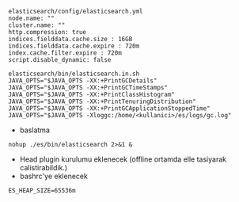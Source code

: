 ```
elasticsearch/config/elasticsearch.yml
node.name: ""
cluster.name: ""
http.compression: true
indices.fielddata.cache.size : 16GB
indices.fielddata.cache.expire : 720m
index.cache.filter.expire : 720m
script.disable_dynamic: false

elasticsearch/bin/elasticsearch.in.sh
JAVA_OPTS="$JAVA_OPTS -XX:+PrintGCDetails"
JAVA_OPTS="$JAVA_OPTS -XX:+PrintGCTimeStamps"
JAVA_OPTS="$JAVA_OPTS -XX:+PrintClassHistogram"
JAVA_OPTS="$JAVA_OPTS -XX:+PrintTenuringDistribution"
JAVA_OPTS="$JAVA_OPTS -XX:+PrintGCApplicationStoppedTime"
JAVA_OPTS="$JAVA_OPTS -Xloggc:/home/<kullanici>/es/logs/gc.log"
```

* baslatma
```
nohup ./es/bin/elasticsearch 2>&1 & 
```

* Head plugin kurulumu eklenecek  (offline ortamda elle tasiyarak calistirabildik.)
* bashrc'ye eklenecek
```
ES_HEAP_SIZE=65536m
```

